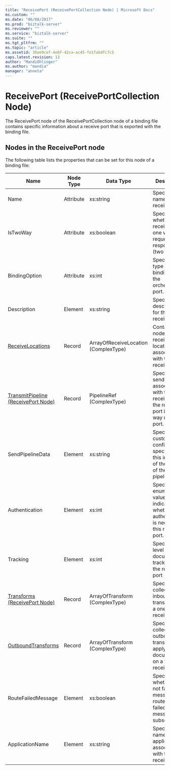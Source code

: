 ```yaml
---
title: "ReceivePort (ReceivePortCollection Node) | Microsoft Docs"
ms.custom: ""
ms.date: "06/08/2017"
ms.prod: "biztalk-server"
ms.reviewer: ""
ms.service: "biztalk-server"
ms.suite: ""
ms.tgt_pltfrm: ""
ms.topic: "article"
ms.assetid: 30ae9cef-4e0f-42ca-ac45-fe1fabdfc7c5
caps.latest.revision: 13
author: "MandiOhlinger"
ms.author: "mandia"
manager: "anneta"
---
```

# ReceivePort (ReceivePortCollection Node)
The ReceivePort node of the ReceivePortCollection node of a binding file contains specific information about a receive port that is exported with the binding file.  
  
## Nodes in the ReceivePort node  
 The following table lists the properties that can be set for this node of a binding file:  
  
|**Name**|**Node Type**|**Data Type**|**Description**|**Restrictions**|**Comments**|  
|--------------|-------------------|-------------------|---------------------|----------------------|------------------|  
|Name|Attribute|xs:string|Specifies the name of the receive port.|Not required|Default value: empty|  
|IsTwoWay|Attribute|xs:boolean|Specifies whether the receive port is one way or is request-response (two way).|Required|Default value: none<br /><br /> Possible values are in the **MSBTS_SendPort.IsTwoWay Property (WMI)** [!INCLUDE[ui-guidance-developers-reference](../includes/ui-guidance-developers-reference.md)]|  
|BindingOption|Attribute|xs:int|Specifies the type of binding for the orchestration port.|Required|Default value: none<br /><br /> Possible values are in the **Microsoft.BizTalk.ExplorerOM.BindingType** enumeration.|  
|Description|Element|xs:string|Specifies a description for the receive port.|Required|Default value: empty|  
|[ReceiveLocations](../core/receivelocations-receiveport-node.md)|Record|ArrayOfReceiveLocation (ComplexType)|Container node for the receive locations associated with this receive port.|Not required.|Default value: none|  
|[TransmitPipeline (ReceivePort Node)](../core/transmitpipeline-receiveport-node.md)|Record|PipelineRef (ComplexType)|Specifies the send pipeline associated with the receive port if the receive port is a two way receive port.|Not required|Default value: none|  
|SendPipelineData|Element|xs:string|Specifies the custom configuration specific to this instance of the usage of the pipeline.|Not required|Default value: empty.|  
|Authentication|Element|xs:int|Specifies an enumeration value indicating whether authentication is needed at this receive port.|Required|Default value: none<br /><br /> Possible values are in the **Microsoft.BizTalk.ExplorerOM.AuthenticationType** enumeration.|  
|Tracking|Element|xs:int|Specifies the level of document tracking for the receive port|Required|Default value: none<br /><br /> Possible values are in the **Microsoft.BizTalk.ExplorerOM.TrackingTypes** enumeration.|  
|[Transforms (ReceivePort Node)](../core/transforms-receiveport-node.md)|Record|ArrayOfTransform (ComplexType)|Specifies the collection of inbound transforms of a one way receive port.|Not required|Default value: none|  
|[OutboundTransforms](../core/outboundtransforms-receiveport-node.md)|Record|ArrayOfTransform (ComplexType)|Specifies the collection of outbound transforms to apply to documents on a two-way receive port|Not required|Default value: none|  
|RouteFailedMessage|Element|xs:boolean|Specifies whether or not failed messages are routed to failed message subscribers.|Required|Default value: none<br /><br /> Possible values are in the **MSBTS_SendPort.RouteFailedMessage Property (WMI)** [!INCLUDE[ui-guidance-developers-reference](../includes/ui-guidance-developers-reference.md)]|  
|ApplicationName|Element|xs:string|Specifies the name of the application associated with the receive port.|Required|Default value: empty<br /><br /> Possible values are in the **ISSOMapping Interface (COM)** [!INCLUDE[ui-guidance-developers-reference](../includes/ui-guidance-developers-reference.md)]|